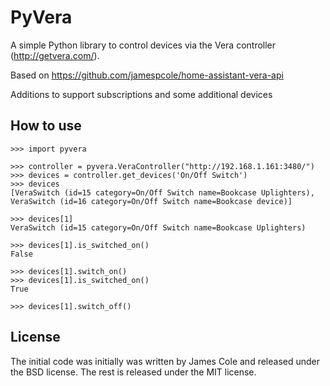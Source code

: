 # PyVera
A simple Python library to control devices via the Vera controller (http://getvera.com/).

Based on https://github.com/jamespcole/home-assistant-vera-api

Additions to support subscriptions and some additional devices

How to use
----------


    >>> import pyvera

    >>> controller = pyvera.VeraController("http://192.168.1.161:3480/")
    >>> devices = controller.get_devices('On/Off Switch')
    >>> devices
    [VeraSwitch (id=15 category=On/Off Switch name=Bookcase Uplighters), VeraSwitch (id=16 category=On/Off Switch name=Bookcase device)]

    >>> devices[1]
    VeraSwitch (id=15 category=On/Off Switch name=Bookcase Uplighters)

    >>> devices[1].is_switched_on()
    False

    >>> devices[1].switch_on()
    >>> devices[1].is_switched_on()
    True

    >>> devices[1].switch_off()

License
-------
The initial code was initially was written by James Cole and released under the BSD license. The rest is released under the MIT license.

